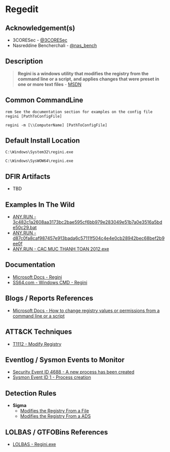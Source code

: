 # Regedit

## Acknowledgement(s)

- 3CORESec - [@3CORESec](https://twitter.com/3CORESec)
- Nasreddine Bencherchali - [@nas_bench](https://twitter.com/nas_bench)

## Description

> **Regini is a windows utility that modifies the registry from the command line or a script, and applies changes that were preset in one or more text files** - [MSDN](https://docs.microsoft.com/en-us/windows-server/administration/windows-commands/regini)

## Common CommandLine

```batch
rem See the documentation section for examples on the config file
regini [PathToConfigFile]

regini -m [\\ComputerName] [PathToConfigFile]
```

## Default Install Location

```batch
C:\Windows\System32\regini.exe

C:\Windows\SysWOW64\regini.exe
```

## DFIR Artifacts

- TBD

## Examples In The Wild

- [ANY.RUN - 3c482c1a2608aa3173bc2bae595cf6bb979e283049e51b7a0e3516a5bde50c29.bat](https://app.any.run/tasks/d0ad644c-4213-4c71-87a5-3017d5a04e08/)
- [ANY.RUN - d87c0fa8caf987457e913bada6c57111f504c4e4e0cb28942bec68bef2b9ee0f](https://app.any.run/tasks/77893f87-8ed9-47b0-a46a-d38929387d78/)
- [ANY.RUN - CAC MUC THANH TOAN 2012.exe](https://app.any.run/tasks/160b5e36-a9ff-4b38-80f7-2a14b7110e59/)

## Documentation

- [Microsoft Docs - Regini](https://docs.microsoft.com/en-us/windows-server/administration/windows-commands/regini)
- [SS64.com - Windows CMD - Regini](https://ss64.com/nt/regini.html)

## Blogs / Reports References

- [Microsoft Docs - How to change registry values or permissions from a command line or a script](https://docs.microsoft.com/en-US/troubleshoot/windows-client/application-management/change-registry-values-permissions)

## ATT&CK Techniques

- [T1112 - Modify Registry](https://attack.mitre.org/techniques/T1112)

## Eventlog / Sysmon Events to Monitor

- [Security Event ID 4688 - A new process has been created](https://www.ultimatewindowssecurity.com/securitylog/encyclopedia/event.aspx?eventID=4688)
- [Sysmon Event ID 1 - Process creation](https://www.ultimatewindowssecurity.com/securitylog/encyclopedia/event.aspx?eventid=90001)

## Detection Rules

- **Sigma**
  - [Modifies the Registry From a File](https://github.com/SigmaHQ/sigma/blob/master/rules/windows/process_creation/win_regini.yml)
  - [Modifies the Registry From a ADS](https://github.com/SigmaHQ/sigma/blob/master/rules/windows/process_creation/win_regini_ads.yml)

## LOLBAS / GTFOBins References

- [LOLBAS - Regini.exe](https://lolbas-project.github.io/lolbas/Binaries/Regini/)
